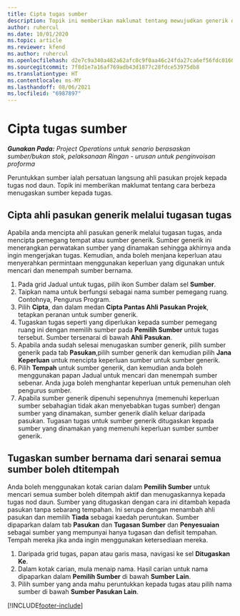 ```yaml
---
title: Cipta tugas sumber
description: Topik ini memberikan maklumat tentang mewujudkan generik dan menamakan tugas sumber.
author: ruhercul
ms.date: 10/01/2020
ms.topic: article
ms.reviewer: kfend
ms.author: ruhercul
ms.openlocfilehash: d2e7c9a340a482a62afc0c9f0aa46c24fda27ca6ef56fdc0160f06af846c0b53
ms.sourcegitcommit: 7f8d1e7a16af769adb43d1877c28fdce53975db8
ms.translationtype: HT
ms.contentlocale: ms-MY
ms.lasthandoff: 08/06/2021
ms.locfileid: "6987897"
---
```

# <a name="create-resource-assignments"></a>Cipta tugas sumber

_**Gunakan Pada:** Project Operations untuk senario berasaskan sumber/bukan stok, pelaksanaan Ringan - urusan untuk penginvoisan proforma_


Peruntukkan sumber ialah persatuan langsung ahli pasukan projek kepada tugas nod daun. Topik ini memberikan maklumat tentang cara berbeza menugaskan sumber kepada tugas.

## <a name="create-a-generic-team-member-through-task-assignment"></a>Cipta ahli pasukan generik melalui tugasan tugas


Apabila anda mencipta ahli pasukan generik melalui tugasan tugas, anda mencipta pemegang tempat atau sumber generik. Sumber generik ini menerangkan perwatakan sumber yang dinamakan sehingga akhirnya anda ingin mengerjakan tugas. Kemudian, anda boleh menjana keperluan atau menyerahkan permintaan menggunakan keperluan yang digunakan untuk mencari dan menempah sumber bernama.

1. Pada grid Jadual untuk tugas, pilih ikon Sumber dalam sel **Sumber**.
2. Taipkan nama untuk berfungsi sebagai nama sumber pemegang ruang. Contohnya, Pengurus Program.
3. Pilih **Cipta**, dan dalam medan **Cipta Pantas Ahli Pasukan Projek**, tetapkan peranan untuk sumber generik.
4. Tugaskan tugas seperti yang diperlukan kepada sumber pemegang ruang ini dengan memilih sumber pada **Pemilih Sumber** untuk tugas tersebut. Sumber tersenarai di bawah **Ahli Pasukan**.
5. Apabila anda sudah selesai menugaskan sumber generik, pilih sumber generik pada tab **Pasukan**,pilih sumber generik dan kemudian pilih **Jana Keperluan** untuk mencipta keperluan sumber untuk sumber generik.
6. Pilih **Tempah** untuk sumber generik, dan kemudian anda boleh menggunakan papan Jadual untuk mencari dan menempah sumber sebenar. Anda juga boleh menghantar keperluan untuk pemenuhan oleh pengurus sumber.
7. Apabila sumber generik dipenuhi sepenuhnya (memenuhi keperluan sumber sebahagian tidak akan menyebabkan tugas sumber) dengan sumber yang dinamakan, sumber generik dialih keluar daripada pasukan. Tugasan tugas untuk sumber generik ditugaskan kepada sumber yang dinamakan yang memenuhi keperluan sumber sumber generik.

## <a name="assign-a-named-resource-from-the-list-of-all-bookable-resources"></a>Tugaskan sumber bernama dari senarai semua sumber boleh dtitempah

Anda boleh menggunakan kotak carian dalam **Pemilih Sumber** untuk mencari semua sumber boleh ditempah aktif dan menugaskannya kepada tugas nod daun. Sumber yang ditugaskan dengan cara ini ditambah kepada pasukan tanpa sebarang tempahan. Ini serupa dengan menambah ahli pasukan dan memilih **Tiada** sebagai kaedah peruntukan. Sumber dipaparkan dalam tab **Pasukan** dan **Tugasan Sumber** dan **Penyesuaian** sebagai sumber yang mempunyai hanya tugasan dan defisit tempahan. Tempah mereka jika anda ingin menggunakan ketersediaan mereka.

1. Daripada grid tugas, papan atau garis masa, navigasi ke sel **Ditugaskan Ke**.
2. Dalam kotak carian, mula menaip nama. Hasil carian untuk nama dipaparkan dalam **Pemilih Sumber** di bawah **Sumber Lain**.
3. Pilih sumber yang anda mahu peruntukkan kepada tugas atau pilih nama sumber di bawah **Sumber Pasukan Lain**.


[!INCLUDE[footer-include](../includes/footer-banner.md)]